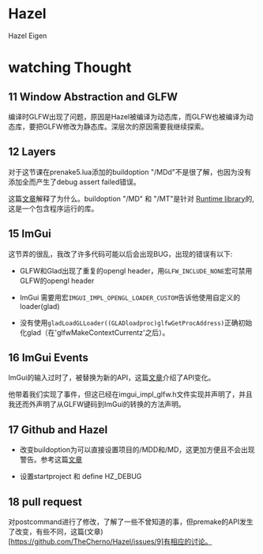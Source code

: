 # Hazel

Hazel Eigen

# watching Thought
## 11 Window Abstraction and GLFW

编译时GLFW出现了问题，原因是Hazel被编译为动态库，而GLFW也被编译为动态库，要把GLFW修改为静态库。深层次的原因需要我继续探索。

## 12 Layers

对于这节课在prenake5.lua添加的buildoption "/MDd"不是很了解，也因为没有添加全而产生了debug assert failed错误。

这篇[文章](https://www.programmersought.com/article/14857274108/)解释了为什么。buildoption "/MD" 和 "/MT"是针对 [Runtime library](https://cppscripts.com/cpp-runtime-library)的,这是一个包含程序运行的库。

## 15 ImGui

这节弄的很乱，我改了许多代码可能以后会出现BUG，出现的错误有以下:

- GLFW和Glad出现了重复的opengl header，用`GLFW_INCLUDE_NONE`宏可禁用GLFW的opengl header

- ImGui 需要用宏`IMGUI_IMPL_OPENGL_LOADER_CUSTOM`告诉他使用自定义的loader(glad)

- 没有使用`gladLoadGLLoader((GLADloadproc)glfwGetProcAddress)`正确初始化glad（在'glfwMakeContextCurrentz'之后）。

## 16 ImGui Events

ImGui的输入过时了，被替换为新的API，这篇[文章](https://github.com/ocornut/imgui/issues/4921)介绍了API变化。

他带着我们实现了事件，但这已经在imgui_impl_glfw.h文件实现并声明了，并且我还而外声明了从GLFW键码到ImGui的转换的方法声明。

## 17 Github and Hazel

- 改变buildoption为可以直接设置项目的/MDD和/MD，这更加方便且不会出现警告。参考这篇[文章](https://github.com/TheCherno/Hazel/issues/15)

- 设置startproject 和 define HZ_DEBUG

## 18 pull request

对postcommand进行了修改，了解了一些不曾知道的事，但premake的API发生了改变，有些不同，这篇(文章)[https://github.com/TheCherno/Hazel/issues/9]有相应的讨论。